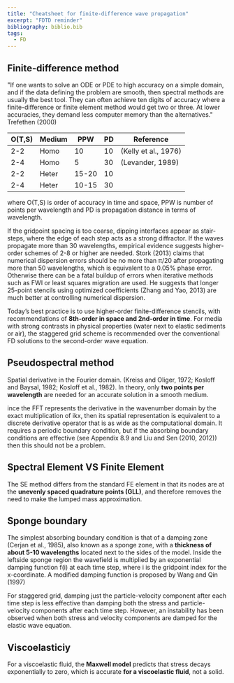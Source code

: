 ```yaml
---
title: "Cheatsheet for finite-difference wave propagation"
excerpt: "FDTD reminder"
bibliography: biblio.bib
tags:
  - FD
---
```

## Finite-difference method

"If one wants to solve an ODE or PDE to high accuracy on a simple domain, and if the data defining the problem are smooth, then spectral methods are usually the best tool. They can often achieve ten digits of accuracy where a finite-difference or finite element method would get two or three. At lower accuracies, they demand less computer memory than the alternatives." Trefethen (2000)

<!-- @trefethen2000spectral -->

| O(T,S) | Medium | PPW   | PD | Reference         |
|-----|--------|-------|----|----------------------|
| 2-2 | Homo   | 10    | 10 | (Kelly et al., 1976) |
| 2-4 | Homo   | 5     | 30 | (Levander, 1989)     |
| 2-2 | Heter  | 15-20 | 10 |                      |
| 2-4 | Heter  | 10-15 | 30 |                      |

where O(T,S) is order of accuracy in time and space,  PPW is number of points per wavelength and PD is propagation distance in terms of wavelength.

If the gridpoint spacing is too coarse, dipping interfaces appear as stair-steps, where the edge of each step acts as a strong diffractor. If the waves propagate more than 30 wavelengths, empirical evidence suggests higher-order schemes of 2-8 or higher are needed.  Stork (2013) claims that numerical dispersion errors should be no more than π/20 after propagating more than 50 wavelengths, which is equivalent to a 0.05% phase error. Otherwise there can be a fatal buildup of errors when iterative methods such as FWI or least squares migration are used. He suggests that longer 25-point stencils using optimized coefficients (Zhang and Yao, 2013) are much better at controlling numerical dispersion.

Today’s best practice is to use higher-order finite-difference stencils, with recommendations of __8th-order in space and 2nd-order in time__. For media with strong contrasts in physical properties (water next to elastic sediments or air), the staggered grid scheme is recommended over the conventional FD solutions to the second-order wave equation.

## Pseudospectral method

Spatial derivative in the Fourier domain. (Kreiss and Oliger, 1972; Kosloff and Baysal, 1982; Kosloff et al., 1982). In theory, only __two points per wavelength__ are needed for an accurate solution in a smooth medium.

ince the FFT represents the derivative in the wavenumber domain by the exact multiplication of ikx, then its spatial representation is equivalent to a discrete derivative operator that is as wide as the computational domain. It requires a periodic boundary condition, but if the absorbing boundary conditions are effective (see Appendix 8.9 and Liu and Sen (2010, 2012)) then this should not be a problem.

## Spectral Element VS Finite Element

The SE method differs from the standard FE element in that its nodes are at the __unevenly spaced quadrature points (GLL)__, and therefore removes the need to make the lumped mass approximation.

## Sponge boundary

The simplest absorbing boundary condition is that of a damping zone (Cerjan et al., 1985), also known as a sponge zone, with a __thickness of about 5-10 wavelengths__ located next to the sides of the model. Inside the leftside sponge region the wavefield is multiplied by an exponential damping function f(i) at each time step, where i is the gridpoint index for the x-coordinate. A modified damping function is proposed by Wang and Qin (1997)

For staggered grid, damping just the particle-velocity component after each time step is less effective than damping both the stress and particle-velocity components after each time step. However, an instability has been observed when both stress and velocity components are damped for the elastic wave equation.

## Viscoelasticiy

For a viscoelastic fluid, the __Maxwell model__ predicts that stress decays exponentially to zero, which is accurate __for a viscoelastic fluid__, not a solid.